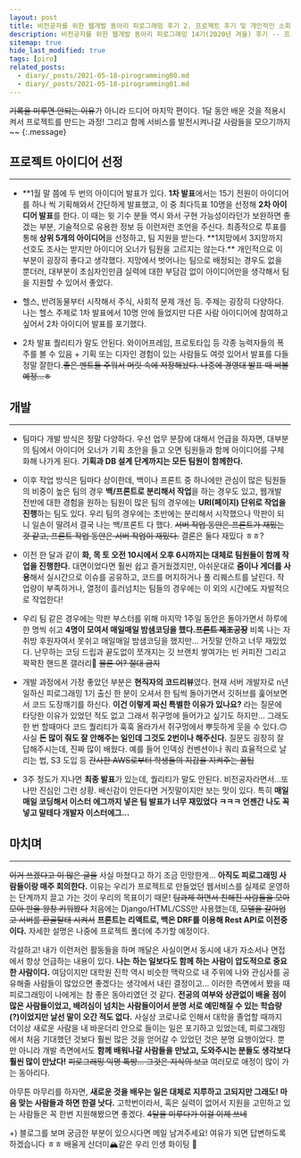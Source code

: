 ```yaml
---
layout: post
title: 비전공자를 위한 웹개발 동아리 피로그래밍 후기 2. 프로젝트 후기 및 개인적인 소회
description: 비전공자를 위한 웹개발 동아리 피로그래밍 14기(2020년 겨울) 후기 -- 프로젝트 후기 및 개인적인 소회
sitemap: true
hide_last_modified: true
tags: [piro]
related_posts:
  - diary/_posts/2021-05-18-pirogramming00.md
  - diary/_posts/2021-05-18-pirogramming01.md
---
```


~~기록을 미루면 안되는 이유~~가 아니라 드디어 마지막 편이다. 1달 동안 배운 것을 적용시켜서 프로젝트를 만드는 과정! 그리고 함께 서비스를 발전시켜나갈 사람들을 모으기까지~~
{:.message}

## 프로젝트 아이디어 선정

---

- **1월 말 쯤에 두 번의 아이디어 발표가 있다. **1차 발표**에서는 15기 전원이 아이디어를 하나 씩 기획해와서 간단하게 발표했고, 이 중 최다득표 10명을 선정해 **2차 아이디어 발표**를 한다. 이 때는 윗 기수 분들 역시 와서 구현 가능성이라던가 보완하면 좋겠는 부분, 기술적으로 유용한 정보 등 이런저런 조언을 주신다. 최종적으로 투표를 통해 **상위 5개의 아이디어**을 선정하고, 팀 지원을 받는다. **1지망에서 3지망까지 선호도 조사는 받지만 아이디어 오너가 팀원을 고르지는 않는다.\*\* 개인적으로 이 부분이 굉장히 좋다고 생각했다. 지망에서 벗어나는 팀으로 배정되는 경우도 없을 뿐더러, 대부분이 초심자인만큼 실력에 대한 부담감 없이 아이디어만을 생각해서 팀을 지원할 수 있어서 좋았다.

- 헬스, 반려동물부터 시작해서 주식, 사회적 문제 개선 등. 주제는 굉장히 다양하다. 나는 헬스 주제로 1차 발표에서 10명 안에 들었지만 다른 사람 아이디어에 참여하고 싶어서 2차 아이디어 발표를 포기했다.

- 2차 발표 퀄리티가 말도 안된다. 와이어프레임, 프로토타입 등 각종 능력자들의 폭주를 볼 수 있음 + 기획 또는 디자인 경험이 있는 사람들도 여럿 있어서 발표를 다들 정말 잘한다.~~좋은 멘트들 주워서 머릿 속에 저장해놨다. 나중에 경영대 발표 때 써볼 예정...ㅎ~~

## 개발

---

- 팀마다 개발 방식은 정말 다양하다. 우선 업무 분장에 대해서 언급을 하자면, 대부분의 팀에서 아이디어 오너가 기획 초안을 들고 오면 팀원들과 함께 아이디어를 구체화해 나가게 된다. **기획과 DB 설계 단계까지는 모든 팀원이 함께한다.**
- 이후 작업 방식은 팀마다 상이한데, 백이나 프론트 중 하나에만 관심이 많은 팀원들의 비중이 높은 팀의 경우 **백/프론트로 분리해서 작업**을 하는 경우도 있고, 웹개발 전반에 대한 경험을 원하는 팀원이 많은 팀의 경우에는 **URI(페이지) 단위로 작업을 진행**하는 팀도 있다. 우리 팀의 경우에는 초반에는 분리해서 시작했으나 막판이 되니 일손이 딸려서 결국 나는 백/프론트 다 했다. ~~서버 작업 동안은 프론트가 재밌는 것 같고, 프론트 작업 동안은 서버 작업이 재밌다.~~ 결론은 둘다 재밌다 ㅎㅎ?
- 이전 한 달과 같이 **화, 목 토 오전 10시에서 오후 6시까지는 대체로 팀원들이 함께 작업을 진행한다.** 대면이었다면 훨씬 쉽고 즐거웠겠지만, 아쉬운대로 **줌이나 게더를 사용**해서 실시간으로 이슈를 공유하고, 코드를 머지하거나 풀 리퀘스트를 날린다. 작업량이 부족하거나, 열정이 흘러넘치는 팀들의 경우에는 이 외의 시간에도 자발적으로 작업한다!
- 우리 팀 같은 경우에는 막판 부스터를 위해 마지막 1주일 동안은 돌아가면서 하루에 한 명씩 쉬고 **4명이 모여서 매일매일 밤샘코딩을 했다.~~프론트 제조공장~~** 비록 나는 자취방 후원자여서 못쉬고 매일매일 밤샘코딩을 했지만... 거짓말 안하고 너무 재밌었다. 난무하는 코딩 드립과 끝도없이 쪼개지는 깃 브랜치 쌓여가는 빈 커피잔 그리고 꽉꽉찬 핸드폰 갤러리📸 ~~물론 어? 절대 금지~~
- 개발 과정에서 가장 좋았던 부분은 **현직자의 코드리뷰**였다. 현재 서버 개발자로 n년 일하신 피로그래밍 1기 출신 한 분이 오셔서 한 팀씩 돌아가면서 깃허브를 훑어보면서 코드 도장깨기를 하신다. **이건 이렇게 짜신 특별한 이유가 있나요?** 라는 질문에 타당한 이유가 있었던 적도 없고 그래서 쥐구멍에 들어가고 싶기도 하지만... 그래도 한 번 할때마다 코드 퀄리티가 훅훅 올라가서 쥐구멍에서 뿌듯하게 웃을 수 있다.🙃 사실 **돈 많이 줘도 잘 안해주는 일인데 그것도 2번이나 해주신다.** 질문도 굉장히 잘 답해주시는데, 진짜 많이 배웠다. 예를 들어 인덱싱 컨벤션이나 쿼리 효율적으로 날리는 법, S3 도입 등 ~~간사한 AWS로부터 학생들의 지갑을 지켜주는 꿀팁~~

- 3주 정도가 지나면 **최종 발표**가 있는데, 퀄리티가 말도 안된다. 비전공자라면서...또 나만 진심인 그런 상황. 배신감이 안든다면 거짓말이지만 보는 맛이 있다. 특히 **매일매일 코딩해서 이스터 에그까지 넣은 팀 발표가 너무 재밌었다 ㅋㅋㅋ 언젠간 나도 꼭 넣고 말테다 개발자 이스터에그...**

## 마치며

---

~~이거 쓰겠다고 이 많은 글을~~ 사실 마쳤다고 하기 조금 민망한게... **아직도 피로그래밍 사람들이랑 매주 회의한다.** 이유는 우리가 프로젝트로 만들었던 웹서비스를 실제로 운영하는 단계까지 끌고 가는 것이 우리의 목표이기 때문! ~~팀과제 하면서 친해진 사람들을 모아모아 판을 왕창 키워봤다~~ 처음에는 Django/HTML/CSS만 사용했는데, ~~모델을 갈아업고 서버를 환골탈태 시켜서~~ **프론트는 리액트로, 백은 DRF를 이용해 Rest API로 이전중이다.** 자세한 설명은 나중에 프로젝트 폴더에 추가할 예정이다.

각설하고! 내가 이런저런 활동들을 하며 깨달은 사실이면서 동시에 내가 자소서나 면접에서 항상 언급하는 내용이 있다. **나는 하는 일보다도 함께 하는 사람이 압도적으로 중요한 사람이다.** 여담이지만 대학원 진학 역시 비슷한 맥락으로 내 주위에 나와 관심사를 공유해줄 사람들이 많았으면 좋겠다는 생각에서 내린 결정이고... 이러한 측면에서 봤을 때 피로그래밍이 나에게는 참 좋은 동아리였던 것 같다. **전공의 여부와 상관없이 배울 점이 많은 사람들이었고, 배려심이 넘치는 사람들이어서 분명 서로 예민해질 수 있는 학습량(?)이었지만 날선 말이 오간 적도 없다.** 사실상 코로나로 인해서 대학을 졸업할 때까지 더이상 새로운 사람을 내 바운더리 안으로 들이는 일은 포기하고 있었는데, 피로그래밍에서 처음 기대했던 것보다 훨씬 많은 것을 얻어갈 수 있었던 것은 분명 요행이었다. 뿐만 아니라 개발 측면에서도 **함께 배워나갈 사람들을 만났고, 도와주시는 분들도 생각보다 훨씬 많이 만났다!** ~~피로그래밍 익명 톡방... 그것은 지식의 보고~~ 여러모로 애정이 많이 가는 동아리다.

아무튼 마무리를 하자면, **새로운 것을 배우는 일은 대체로 지루하고 고되지만 그래도! 마음 맞는 사람들과 하면 한결 낫다.** 고학번이라서, 혹은 실력이 없어서 지원을 고민하고 있는 사람들은 꼭 한번 지원해봤으면 좋겠다. ~~4달을 미루다가 이걸 이제 쓰네~~

+) 블로그를 보며 궁금한 부분이 있으시다면 메일 남겨주세요! 여유가 되면 답변하도록 하겠습니다 ㅎㅎ 배울게 산더미🏔같은 우리 인생 화이팅 🍻
